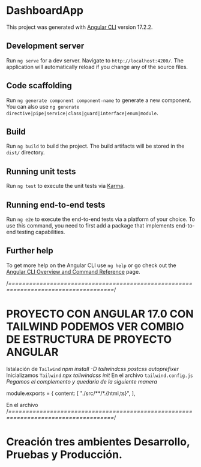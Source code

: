 # DashboardApp

This project was generated with [Angular CLI](https://github.com/angular/angular-cli) version 17.2.2.

## Development server

Run `ng serve` for a dev server. Navigate to `http://localhost:4200/`. The application will automatically reload if you change any of the source files.

## Code scaffolding

Run `ng generate component component-name` to generate a new component. You can also use `ng generate directive|pipe|service|class|guard|interface|enum|module`.

## Build

Run `ng build` to build the project. The build artifacts will be stored in the `dist/` directory.

## Running unit tests

Run `ng test` to execute the unit tests via [Karma](https://karma-runner.github.io).

## Running end-to-end tests

Run `ng e2e` to execute the end-to-end tests via a platform of your choice. To use this command, you need to first add a package that implements end-to-end testing capabilities.

## Further help

To get more help on the Angular CLI use `ng help` or go check out the [Angular CLI Overview and Command Reference](https://angular.io/cli) page.

/*====================================================================================*/
# PROYECTO CON ANGULAR 17.0 CON TAILWIND PODEMOS VER COMBIO DE ESTRUCTURA DE PROYECTO ANGULAR
Istalación de `Tailwind` *npm install -D tailwindcss postcss autoprefixer*
Inicializamos `Tailwind` *npx tailwindcss init*
En el archivo `tailwind.config.js` *Pegamos el complemento y quedaria de la siguiente manera*

module.exports = {
content: [
"./src/**/*.{html,ts}",
],

En el archivo 
/*====================================================================================*/
# Creación tres ambientes Desarrollo, Pruebas y Producción.

